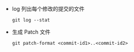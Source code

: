 - log 列出每个修改的提交的文件

  ```
  git log --stat
  ```
 
- 生成 Patch 文件
  ```
  git patch-format <commit-id1>..<commit-id2>
  ```

